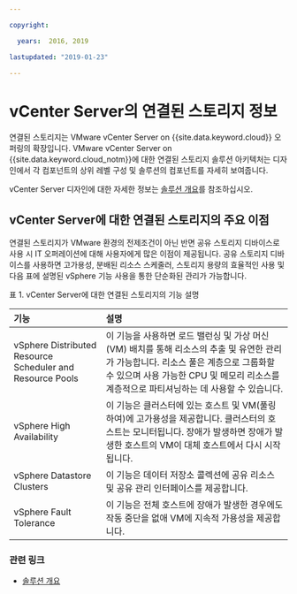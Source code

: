 ```yaml
---

copyright:

  years:  2016, 2019

lastupdated: "2019-01-23"

---
```


# vCenter Server의 연결된 스토리지 정보

연결된 스토리지는 VMware vCenter Server on {{site.data.keyword.cloud}} 오퍼링의 확장입니다. VMware vCenter Server on {{site.data.keyword.cloud_notm}}에 대한 연결된 스토리지 솔루션 아키텍처는 디자인에서 각 컴포넌트의 상위 레벨 구성 및 솔루션의 컴포넌트를 자세히 보여줍니다.

vCenter Server 디자인에 대한 자세한 정보는 [솔루션 개요](/docs/services/vmwaresolutions/archiref/solution/solution_overview.html)를 참조하십시오.

## vCenter Server에 대한 연결된 스토리지의 주요 이점

연결된 스토리지가 VMware 환경의 전제조건이 아닌 반면 공유 스토리지 디바이스로 사용 시 IT 오퍼레이션에 대해 사용자에게 많은 이점이 제공됩니다. 공유 스토리지 디바이스를 사용하면 고가용성, 분배된 리소스 스케줄러, 스토리지 용량의 효율적인 사용 및 다음 표에 설명된 vSphere 기능 사용을 통한 단순화된 관리가 가능합니다.

표 1. vCenter Server에 대한 연결된 스토리지의 기능 설명

|기능 |설명 |
|:------- |:----------- |
| vSphere Distributed Resource Scheduler and Resource Pools | 이 기능을 사용하면 로드 밸런싱 및 가상 머신(VM) 배치를 통해 리소스의 추출 및 유연한 관리가 가능합니다. 리소스 풀은 계층으로 그룹화할 수 있으며 사용 가능한 CPU 및 메모리 리소스를 계층적으로 파티셔닝하는 데 사용할 수 있습니다. |
|vSphere High Availability | 이 기능은 클러스터에 있는 호스트 및 VM(풀링하여)에 고가용성을 제공합니다. 클러스터의 호스트는 모니터됩니다. 장애가 발생하면 장애가 발생한 호스트의 VM이 대체 호스트에서 다시 시작됩니다. |
| vSphere Datastore Clusters | 이 기능은 데이터 저장소 콜렉션에 공유 리소스 및 공유 관리 인터페이스를 제공합니다. |
| vSphere Fault Tolerance | 이 기능은 전체 호스트에 장애가 발생한 경우에도 작동 중단을 없애 VM에 지속적 가용성을 제공합니다. |

### 관련 링크

* [솔루션 개요](/docs/services/vmwaresolutions/archiref/solution/solution_overview.html)

